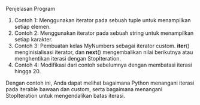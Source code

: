 Penjelasan Program

  1. Contoh 1: Menggunakan iterator pada sebuah tuple untuk menampilkan setiap elemen.
  2. Contoh 2: Menggunakan iterator pada sebuah string untuk menampilkan setiap karakter.
  3. Contoh 3: Pembuatan kelas MyNumbers sebagai iterator custom. __iter__() menginisialisasi iterator, dan __next__() mengembalikan nilai berikutnya atau menghentikan iterasi dengan StopIteration.
  4. Contoh 4: Modifikasi dari contoh sebelumnya dengan membatasi iterasi hingga 20.

Dengan contoh ini, Anda dapat melihat bagaimana Python menangani iterasi pada iterable bawaan dan custom, serta bagaimana menangani StopIteration untuk mengendalikan batas iterasi.